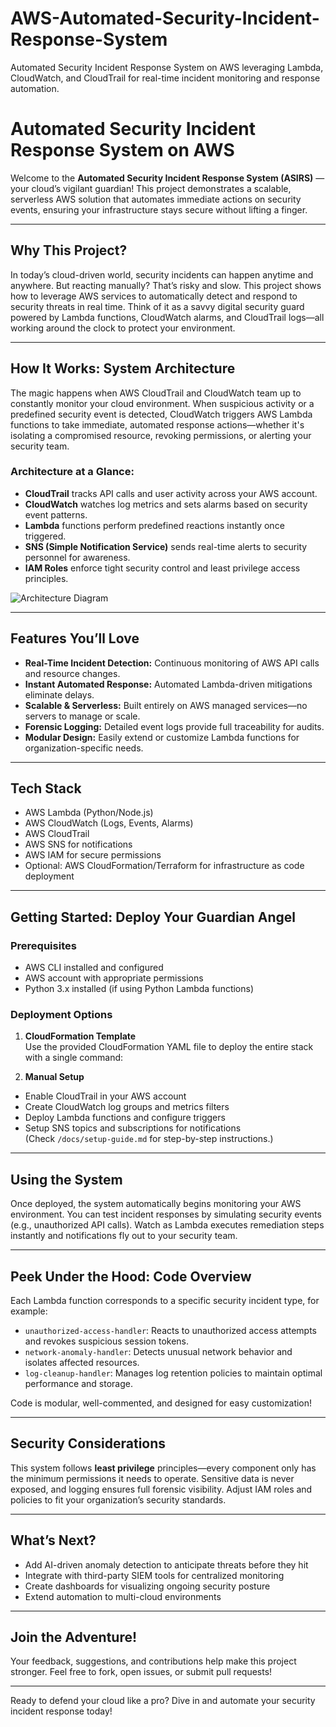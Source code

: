 # AWS-Automated-Security-Incident-Response-System
Automated Security Incident Response System on AWS leveraging Lambda, CloudWatch, and CloudTrail for real-time incident monitoring and response automation.
# Automated Security Incident Response System on AWS

Welcome to the **Automated Security Incident Response System (ASIRS)** — your cloud’s vigilant guardian! This project demonstrates a scalable, serverless AWS solution that automates immediate actions on security events, ensuring your infrastructure stays secure without lifting a finger.

---

## Why This Project?

In today’s cloud-driven world, security incidents can happen anytime and anywhere. But reacting manually? That’s risky and slow. This project shows how to leverage AWS services to automatically detect and respond to security threats in real time. Think of it as a savvy digital security guard powered by Lambda functions, CloudWatch alarms, and CloudTrail logs—all working around the clock to protect your environment.

---

## How It Works: System Architecture

The magic happens when AWS CloudTrail and CloudWatch team up to constantly monitor your cloud environment. When suspicious activity or a predefined security event is detected, CloudWatch triggers AWS Lambda functions to take immediate, automated response actions—whether it's isolating a compromised resource, revoking permissions, or alerting your security team.

### Architecture at a Glance:

- **CloudTrail** tracks API calls and user activity across your AWS account.
- **CloudWatch** watches log metrics and sets alarms based on security event patterns.
- **Lambda** functions perform predefined reactions instantly once triggered.
- **SNS (Simple Notification Service)** sends real-time alerts to security personnel for awareness.
- **IAM Roles** enforce tight security control and least privilege access principles.

![Architecture Diagram](./docs/architecture-diagram.png)

---

## Features You’ll Love

- **Real-Time Incident Detection:** Continuous monitoring of AWS API calls and resource changes.
- **Instant Automated Response:** Automated Lambda-driven mitigations eliminate delays.
- **Scalable & Serverless:** Built entirely on AWS managed services—no servers to manage or scale.
- **Forensic Logging:** Detailed event logs provide full traceability for audits.
- **Modular Design:** Easily extend or customize Lambda functions for organization-specific needs.

---

## Tech Stack

- AWS Lambda (Python/Node.js)
- AWS CloudWatch (Logs, Events, Alarms)
- AWS CloudTrail
- AWS SNS for notifications
- AWS IAM for secure permissions
- Optional: AWS CloudFormation/Terraform for infrastructure as code deployment

---

## Getting Started: Deploy Your Guardian Angel

### Prerequisites

- AWS CLI installed and configured
- AWS account with appropriate permissions
- Python 3.x installed (if using Python Lambda functions)

### Deployment Options

1. **CloudFormation Template**  
   Use the provided CloudFormation YAML file to deploy the entire stack with a single command:


2. **Manual Setup**  
- Enable CloudTrail in your AWS account  
- Create CloudWatch log groups and metrics filters  
- Deploy Lambda functions and configure triggers  
- Setup SNS topics and subscriptions for notifications  
(Check `/docs/setup-guide.md` for step-by-step instructions.)

---

## Using the System

Once deployed, the system automatically begins monitoring your AWS environment. You can test incident responses by simulating security events (e.g., unauthorized API calls). Watch as Lambda executes remediation steps instantly and notifications fly out to your security team.

---

## Peek Under the Hood: Code Overview

Each Lambda function corresponds to a specific security incident type, for example:

- `unauthorized-access-handler`: Reacts to unauthorized access attempts and revokes suspicious session tokens.
- `network-anomaly-handler`: Detects unusual network behavior and isolates affected resources.
- `log-cleanup-handler`: Manages log retention policies to maintain optimal performance and storage.

Code is modular, well-commented, and designed for easy customization!

---

## Security Considerations

This system follows **least privilege** principles—every component only has the minimum permissions it needs to operate. Sensitive data is never exposed, and logging ensures full forensic visibility. Adjust IAM roles and policies to fit your organization’s security standards.

---

## What’s Next?

- Add AI-driven anomaly detection to anticipate threats before they hit
- Integrate with third-party SIEM tools for centralized monitoring
- Create dashboards for visualizing ongoing security posture
- Extend automation to multi-cloud environments

---

## Join the Adventure!

Your feedback, suggestions, and contributions help make this project stronger. Feel free to fork, open issues, or submit pull requests!

---



Ready to defend your cloud like a pro? Dive in and automate your security incident response today!

